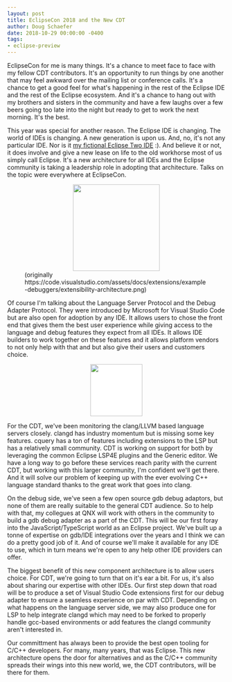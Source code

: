 ```yaml
---
layout: post
title: EclipseCon 2018 and the New CDT
author: Doug Schaefer
date: 2018-10-29 00:00:00 -0400
tags:
- eclipse-preview
---
```

EclipseCon for me is many things. It's a chance to meet face to face with my fellow CDT contributors. It's an opportunity to run things by one another that may feel awkward over the mailing list or conference calls. It's a chance to get a good feel for what's happening in the rest of the Eclipse IDE and the rest of the Eclipse ecosystem. And it's a chance to hang out with my brothers and sisters in the community and have a few laughs over a few beers going too late into the night but ready to get to work the next morning. It's the best.

This year was special for another reason. The Eclipse IDE is changing. The world of IDEs is changing. A new generation is upon us. And, no, it's not any particular IDE. Nor is it [my fictional Eclipse Two IDE](https://cdtdoug.ca/2017/02/16/what-is-two-much-more-than-yet-another-eclipse-ide.html) :). And believe it or not, it does involve and give a new lease on life to the old workhorse most of us simply call Eclipse. It's a new architecture for all IDEs and the Eclipse community is taking a leadership role in adopting that architecture. Talks on the topic were everywhere at EclipseCon.

<figure>
<img src="https://cdtdoug.ca/images/extensibility-architecture.png" style="display: block; margin: auto; height: 200px">
<figcaption>(originally https://code.visualstudio.com/assets/docs/extensions/example-debuggers/extensibility-architecture.png)</figcaption>
</figure>

Of course I'm talking about the Language Server Protocol and the Debug Adapter Protocol. They were introduced by Microsoft for Visual Studio Code but are also open for adoption by any IDE. It allows users to chose the front end that gives them the best user experience while giving access to the language and debug features they expect from all IDEs. It allows IDE builders to work together on these features and it allows platform vendors to not only help with that and but also give their users and customers choice.

<img src="https://cdtdoug.ca/images/cdt_logo_icon_0.png" style="display: block; margin: auto; height: 120px; background: white">

For the CDT, we've been monitoring the clang/LLVM based language servers closely. clangd has industry momentum but is missing some key features. cquery has a ton of features including extensions to the LSP but has a relatively small community. CDT is working on support for both by leveraging the common Eclipse LSP4E plugins and the Generic editor. We have a long way to go before these services reach parity with the current CDT, but working with this larger community, I'm confident we'll get there. And it will solve our problem of keeping up with the ever evolving C++ language standard thanks to the great work that goes into clang.

On the debug side, we've seen a few open source gdb debug adaptors, but none of them are really suitable to the general CDT audience. So to help with that, my collegues at QNX will work with others in the community to build a gdb debug adapter as a part of the CDT. This will be our first foray into the JavaScript/TypeScript world as an Eclipse project. We've built up a tonne of expertise on gdb/IDE integrations over the years and I think we can do a pretty good job of it. And of course we'll make it available for any IDE to use, which in turn means we're open to any help other IDE providers can offer.

The biggest benefit of this new component architecture is to allow users choice. For CDT, we're going to turn that on it's ear a bit. For us, it's also about sharing our expertise with other IDEs. Our first step down that road will be to produce a set of Visual Studio Code extensions first for our debug adapter to ensure a seamless experience on par with CDT. Depending on what happens on the language server side, we may also produce one for LSP to help integrate clangd which may need to be forked to properly handle gcc-based environments or add features the clangd community aren't interested in.

Our committment has always been to provide the best open tooling for C/C++ developers. For many, many years, that was Eclipse. This new architecture opens the door for alternatives and as the C/C++ community spreads their wings into this new world, we, the CDT contributors, will be there for them.